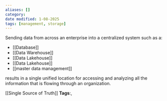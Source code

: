 ```yaml
---
aliases: []
category:
date modified: 1-08-2025
tags: [management, storage]
---
```

Sending data from across an enterprise into a centralized system such as a:

- [[Database]]
- [[Data Warehouse]]
- [[Data Lakehouse]]
- [[Data Lakehouse]]
- [[master data management]]

results in a single unified location for accessing and analyzing all the information that is flowing through an organization.



[[Single Source of Truth]]
   **Tags**:,